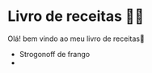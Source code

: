 # Livro de receitas :woman_cook:

Olá! bem vindo ao meu livro de receitas:wave:

- Strogonoff de frango
- 
